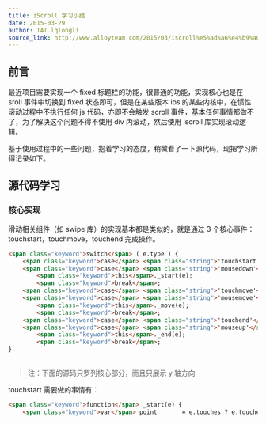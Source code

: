 ```yaml
---
title: iScroll 学习小结
date: 2015-03-29
author: TAT.lqlongli
source_link: http://www.alloyteam.com/2015/03/iscroll%e5%ad%a6%e4%b9%a0%e5%b0%8f%e7%bb%93/
---
```


<!-- {% raw %} - for jekyll -->

## 前言

最近项目需要实现一个 fixed 标题栏的功能，很普通的功能，实现核心也是在 sroll 事件中切换到 fixed 状态即可，但是在某些版本 ios 的某些内核中，在惯性滚动过程中不执行任何 js 代码，亦即不会触发 scroll 事件，基本任何事情都做不了，为了解决这个问题不得不使用 div 内滚动，然后使用 iscroll 库实现滚动逻辑。

基于使用过程中的一些问题，抱着学习的态度，稍微看了一下源代码，现把学习所得记录如下。

## 源代码学习

### 核心实现

滑动相关组件（如 swipe 库）的实现基本都是类似的，就是通过 3 个核心事件：touchstart，touchmove，touchend 完成操作。

```html
<span class="keyword">switch</span> ( e.type ) {
    <span class="keyword">case</span> <span class="string">'touchstart'</span>:
    <span class="keyword">case</span> <span class="string">'mousedown'</span>:
        <span class="keyword">this</span>._start(e);
        <span class="keyword">break</span>;
    <span class="keyword">case</span> <span class="string">'touchmove'</span>:
    <span class="keyword">case</span> <span class="string">'mousemove'</span>:
        <span class="keyword">this</span>._move(e);
        <span class="keyword">break</span>;
    <span class="keyword">case</span> <span class="string">'touchend'</span>:
    <span class="keyword">case</span> <span class="string">'mouseup'</span>:
        <span class="keyword">this</span>._end(e);
        <span class="keyword">break</span>;
}
 
```

> 注：下面的源码只罗列核心部分，而且只展示 y 轴方向

touchstart 需要做的事情有：

```html
<span class="keyword">function</span> _start(e) {
    <span class="keyword">var</span> point       = e.touches ? e.touches[<span class="number">
```


<!-- {% endraw %} - for jekyll -->